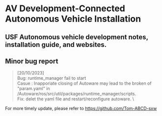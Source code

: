 # AV Development-Connected Autonomous Vehicle Installation  
USF Autonomous vehicle development notes, installation guide, and websites.
---

## Minor bug report
>[20/10/2023]\
Bug: runtime_manager fail to start\
Casue : Inapporiate closing of Autoware may lead to the broken of "param.yaml" in  /Autoware/ros/src/util/packages/runtime_manager/scripts.\
Fix: delet the yaml file and restart/reconfigure autoware. \





For more timely update, please refer to https://github.com/Tom-ABCD-sxw
